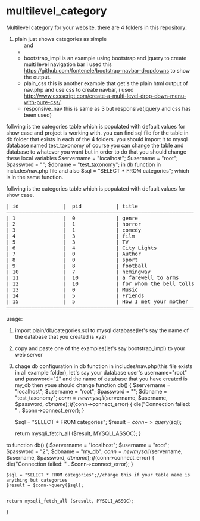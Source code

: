 # multilevel_category

Multilevel category for your website.
there are 4 folders in this repository:
1. plain just shows categories as simple <ul> and <li>
2. bootstrap_impl is an example using bootstrap and jquery to create multi level navigation bar i used this https://github.com/fontenele/bootstrap-navbar-dropdowns to show the output. 
3. plain_css this is another example that get's the plain html output of nav.php and use css to create navbar,  i used http://www.cssscript.com/create-a-multi-level-drop-down-menu-with-pure-css/.
4. responsive_nav this is same as 3 but responsive(jquery and css has been used)


follwing is the categories table which is populated with default values for show case and project is working with.
you can find sql file for the table in db folder that exists in each of the 4 folders.
you should import it to mysql database named test_taxonomy of course
you can change the table and database to whatever you want but in order to do that 
you should change these local variables
$servername = "localhost"; 
$username = "root"; 
$password = ""; 
$dbname = "test_taxonomy"; 
in db function in includes/nav.php file and also 
$sql = "SELECT * FROM categories";
which is in the same function.

follwing is the categories table which is populated with default values for show case.
<pre>
| id              |  pid           | title            
——————————————————————————————————————————————————————————————
| 1               |  0             | genre                   |      
| 2               |  1             | horror                  |     
| 3               |  1             | comedy                  |     
| 4               |  3             | film                    |     
| 5               |  3             | TV                      |     
| 6               |  4             | City Lights             |
| 7               |  0             | Author                  |
| 8               |  0             | sport                   |
| 9               |  8             | football                |
| 10              |  7             | hemingway               |
| 11              |  10            | a farewell to arms      |
| 12              |  10            | for whom the bell tolls |
| 13              |  0             | Music                   |
| 14              |  5             | Friends                 |
| 15              |  5             | How I met your mother   |
——————————————————————————————————————————————————————————————
</pre>

usage:
1. import plain/db/categories.sql to mysql database(let's say the name of the database that you created is xyz)
2. copy and paste one of the examples(let's say bootstrap_impl) to your web server
3. chage db configuration in db function in includes/nav.php(this file exists in all example folder), let's say your database user's username="root" and password="2" and the name of database that you have created is my_db then youe should change 
function db() {
	$servername = "localhost";
	$username = "root"; 
	$password = "";
	$dbname = "test_taxonomy";
	$conn = new mysqli($servername, $username, $password, $dbname);
	if ($conn->connect_error) {
		die("Connection failed: " . $conn->connect_error);
	} 

	$sql = "SELECT * FROM categories";
	$result = $conn->query($sql);

	
	return mysqli_fetch_all ($result, MYSQLI_ASSOC);
}


to
function db() {
	$servername = "localhost";
	$username = "root"; 
	$password = "2";
	$dbname = "my_db";
	$conn = new mysqli($servername, $username, $password, $dbname);
	if ($conn->connect_error) {
		die("Connection failed: " . $conn->connect_error);
	} 

	$sql = "SELECT * FROM categories";//change this if your table name is anything but categories
	$result = $conn->query($sql);

	
	return mysqli_fetch_all ($result, MYSQLI_ASSOC);
}




